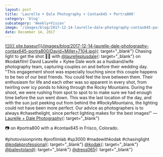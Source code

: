 ```yaml
---
layout: post
title: 'Laurelle + Dale Photography + Contax645 + Portra800'
category: 'blog'
subcategory: 'Weekly+Vision'
image: '/images/blog/2017-12-14-laurelle-dale-photography-contax645-portra800/David+Miller+7104.jpg'
date: December 14, 2017
---
```


[![]({{ site.baseurl}}/images/blog/2017-12-14-laurelle-dale-photography-contax645-portra800/David+Miller+7104.jpg)](http://www.laurelleplusdale.com/){: target="_blank"} 
Chasing light to get the shot 👌🏽 with [@laurelleplusdale](http://www.laurelleplusdale.com/){: target="_blank"} on #kodakfilm! David Laurelle + Kylee Dale work as a husband/wife photography team, capturing couples on and before their wedding day. "This engagement shoot was especially touching since this couple happens to be two of our best friends. You could feel the love between them. Their enthusiasm for life and each other was so apparent in every shot, from twirling over icy ponds to hiking through the Rocky Mountains. During the shoot, we were rushing from spot to spot to to make sure we had enough time before the sun went down. This was the last location of the day, and with the sun just peeking out from behind the #RockyMountains, the lighting could not have been more perfect. Our advice as photographers is to always #chasethelight, since perfect lighting makes for the best images!" — [Laurelle + Dale Photography](http://www.laurelleplusdale.com/){: target="_blank"}

📷 on #portra800 with a #contax645 in Frisco, Colorado.

#photovisionprints #profilmlab #sp3000 #madewithkodak #chasinglight [@kodakprofessional](http://imaging.kodakalaris.com/professional-photographers/photographers/professional-films){: target="_blank"} [@kodak](http://imaging.kodakalaris.com/professional-photographers/photographers/professional-films){: target="_blank"} [@baileytoland](http://www.instagram.com/baileytoland/){: target="_blank"} [@dress065](https://www.instagram.com/dress065/){: target="_blank"}